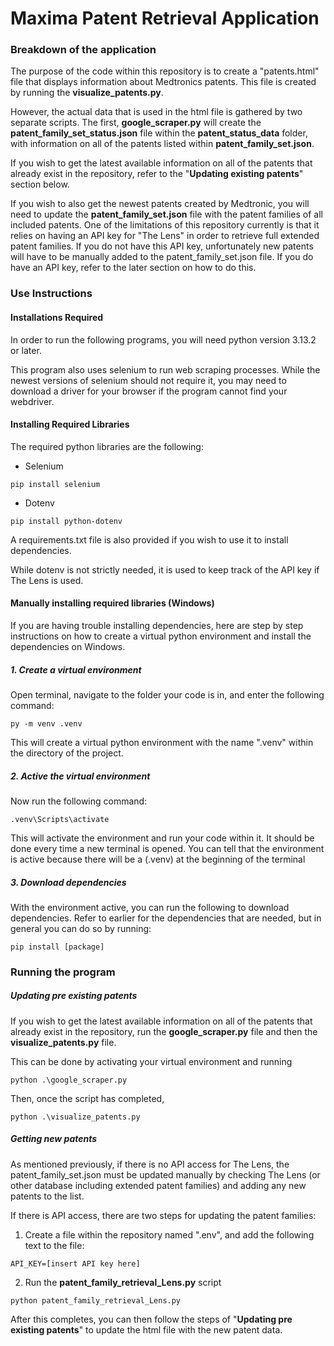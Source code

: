 # Maxima Patent Retrieval Application

### Breakdown of the application

The purpose of the code within this repository is to create a "patents.html" file that displays information about Medtronics patents. This file is created by running the **visualize_patents.py**. 

However, the actual data that is used in the html file is gathered by two separate scripts. The first, **google_scraper.py** will create the **patent_family_set_status.json** file within the **patent_status_data** folder, with information on all of the patents listed within **patent_family_set.json**.

If you wish to get the latest available information on all of the patents that already exist in the repository, refer to the "**Updating existing patents**" section below.

If you wish to also get the newest patents created by Medtronic, you will need to update the **patent_family_set.json** file with the patent families of all included patents. One of the limitations of this repository currently is that it relies on having an API key for "The Lens" in order to retrieve full extended patent families. If you do not have this API key, unfortunately new patents will have to be manually added to the patent_family_set.json file. If you do have an API key, refer to the later section on how to do this.




### Use Instructions

#### Installations Required 

In order to run the following programs, you will need python version 3.13.2 or later. 

This program also uses selenium to run web scraping processes. While the newest versions of selenium should not require it, you may need to download a driver for your browser if the program cannot find your webdriver.

#### Installing Required Libraries

The required python libraries are the following:
- Selenium
```
pip install selenium
```
- Dotenv
```
pip install python-dotenv
```

A requirements.txt file is also provided if you wish to use it to install dependencies.

While dotenv is not strictly needed, it is used to keep track of the API key if The Lens is used.

#### Manually installing required libraries (Windows)

If you are having trouble installing dependencies, here are step by step instructions on how to create a virtual python environment and install the dependencies on Windows. 
##### 1. Create a virtual environment

Open terminal, navigate to the folder your code is in, and enter the following command:
``` 
py -m venv .venv 
```
This will create a virtual python environment with the name ".venv" within the directory of the project.

##### 2. Active the virtual environment
Now run the following command:
``` 
.venv\Scripts\activate
```
This will activate the environment and run your code within it. It should be done every time a new terminal is opened. You can tell that the environment is active because there will be a (.venv) at the beginning of the terminal
##### 3. Download dependencies
With the environment active, you can run the following to download dependencies. Refer to earlier for the dependencies that are needed, but in general you can do so by running:
```
pip install [package]
```

### Running the program
##### Updating pre existing patents
If you wish to get the latest available information on all of the patents that already exist in the repository, run the **google_scraper.py** file and then the **visualize_patents.py** file.

This can be done by activating your virtual environment and running 
```
python .\google_scraper.py
```
Then, once the script has completed,
```
python .\visualize_patents.py
```

##### Getting new patents
As mentioned previously, if there is no API access for The Lens, the patent_family_set.json must be updated manually by checking The Lens (or other database including extended patent families) and adding any new patents to the list.

If there is API access, there are two steps for updating the patent families:
1. Create a file within the repository named ".env", and add the following text to the file:
```
API_KEY=[insert API key here]
```
2. Run the **patent_family_retrieval_Lens.py** script
```
python patent_family_retrieval_Lens.py
```
After this completes, you can then follow the steps of "**Updating pre existing patents**" to update the html file with the new patent data.
